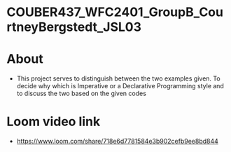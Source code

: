 # COUBER437_WFC2401_GroupB_CourtneyBergstedt_JSL03

# About
  - This project serves to distinguish between the two examples given. To decide why which is Imperative or a Declarative Programming style and to discuss the two based on the given codes

# Loom video link
  - https://www.loom.com/share/718e6d7781584e3b902cefb9ee8bd844
